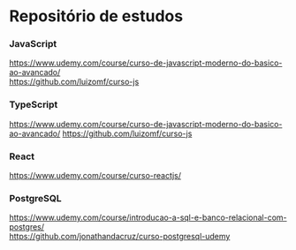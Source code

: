 # Repositório de estudos
### JavaScript 
https://www.udemy.com/course/curso-de-javascript-moderno-do-basico-ao-avancado/ <br>
https://github.com/luizomf/curso-js
### TypeScript
https://www.udemy.com/course/curso-de-javascript-moderno-do-basico-ao-avancado/
https://github.com/luizomf/curso-js
### React
https://www.udemy.com/course/curso-reactjs/
### PostgreSQL
https://www.udemy.com/course/introducao-a-sql-e-banco-relacional-com-postgres/ <br>
https://github.com/jonathandacruz/curso-postgresql-udemy
